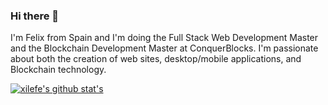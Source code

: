### Hi there 👋
I'm Felix from Spain and I'm doing the Full Stack Web Development Master and the Blockchain Development Master at ConquerBlocks.
I'm passionate about both the creation of web sites, desktop/mobile applications, and Blockchain technology.

[![xilefe's github stat's](https://github-readme-stats.vercel.app/api?username=xilefe)](https://github.com/xilefe/github-readme-stats)
